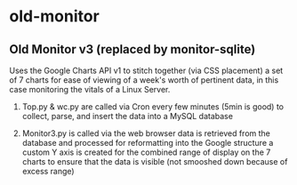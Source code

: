 old-monitor
===========

## Old Monitor v3 (replaced by monitor-sqlite)

Uses the Google Charts API v1 to stitch together (via CSS placement) a set of 7 charts for ease of viewing of a week's worth of pertinent data, in this case monitoring the vitals of a Linux Server.

1. Top.py & wc.py are called via Cron every few minutes (5min is good)
    to collect, parse, and insert the data into a MySQL database

2. Monitor3.py is called via the web browser
    data is retrieved from the database and processed for reformatting into the Google structure
    a custom Y axis is created for the combined range of display on the 7 charts to ensure that the data is visible (not smooshed down because of excess range)
